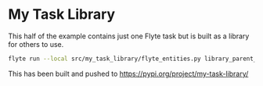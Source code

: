 # My Task Library

This half of the example contains just one Flyte task but is built as a library for others to use.

```bash
flyte run --local src/my_task_library/flyte_entities.py library_parent_task
```

This has been built and pushed to https://pypi.org/project/my-task-library/
